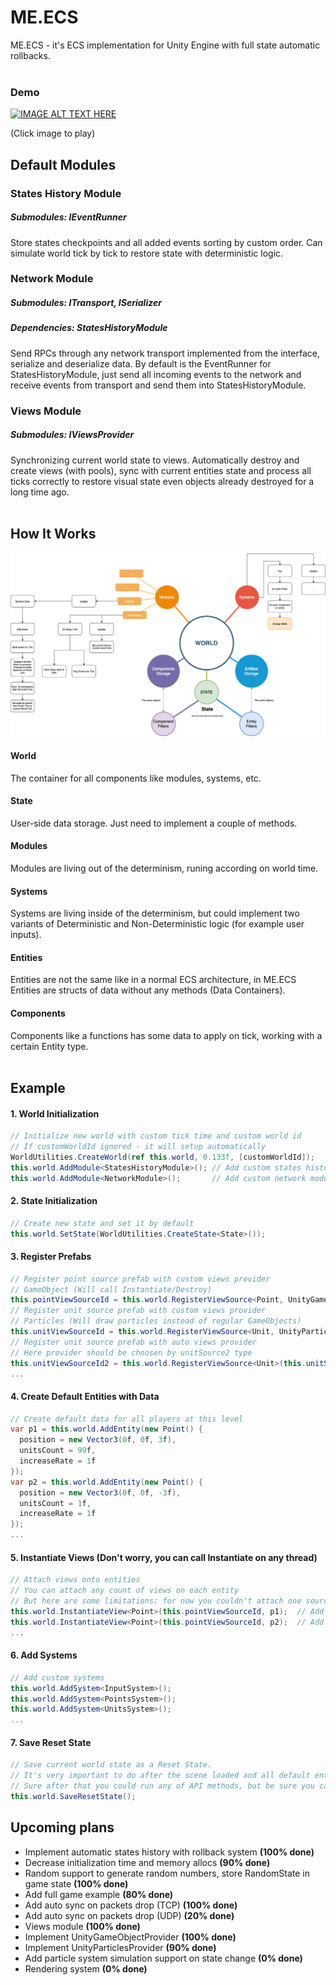 # ME.ECS
ME.ECS - it's ECS implementation for Unity Engine with full state automatic rollbacks.
<br>
<br>

### Demo

[![IMAGE ALT TEXT HERE](https://img.youtube.com/vi/360PyjjjZTE/0.jpg)](https://www.youtube.com/watch?v=360PyjjjZTE)

(Click image to play)

## Default Modules
### States History Module
##### Submodules: IEventRunner
Store states checkpoints and all added events sorting by custom order. Can simulate world tick by tick to restore state with deterministic logic.

### Network Module
##### Submodules: ITransport, ISerializer
##### Dependencies: StatesHistoryModule
Send RPCs through any network transport implemented from the interface, serialize and deserialize data.
By default is the EventRunner for StatesHistoryModule, just send all incoming events to the network and receive events from transport and send them into StatesHistoryModule.

### Views Module
##### Submodules: IViewsProvider
Synchronizing current world state to views. Automatically destroy and create views (with pools), sync with current entities state and process all ticks correctly to restore visual state even objects already destroyed for a long time ago.
<br>
<br>

## How It Works
![](Readme/HowItWorks.png?raw=true "How It Works")
#### World
The container for all components like modules, systems, etc.
#### State
User-side data storage. Just need to implement a couple of methods.
#### Modules
Modules are living out of the determinism, runing according on world time.
#### Systems
Systems are living inside of the determinism, but could implement two variants of Deterministic and Non-Deterministic logic (for example user inputs).
#### Entities
Entities are not the same like in a normal ECS architecture, in ME.ECS Entities are structs of data without any methods (Data Containers).
#### Components
Components like a functions has some data to apply on tick, working with a certain Entity type.
<br>
<br>

## Example
#### 1. World Initialization
```csharp
// Initialize new world with custom tick time and custom world id
// If customWorldId ignored - it will setup automatically
WorldUtilities.CreateWorld(ref this.world, 0.133f, [customWorldId]);
this.world.AddModule<StatesHistoryModule>(); // Add custom states history module
this.world.AddModule<NetworkModule>();       // Add custom network module
```

#### 2. State Initialization
```csharp
// Create new state and set it by default
this.world.SetState(WorldUtilities.CreateState<State>());
```

#### 3. Register Prefabs
```csharp
// Register point source prefab with custom views provider
// GameObject (Will call Instantiate/Destroy)
this.pointViewSourceId = this.world.RegisterViewSource<Point, UnityGameObjectProvider>(this.pointSource);
// Register unit source prefab with custom views provider
// Particles (Will draw particles instead of regular GameObjects)
this.unitViewSourceId = this.world.RegisterViewSource<Unit, UnityParticlesProvider>(this.unitSource);
// Register unit source prefab with auto views provider
// Here provider should be choosen by unitSource2 type
this.unitViewSourceId2 = this.world.RegisterViewSource<Unit>(this.unitSource2);
...
```

#### 4. Create Default Entities with Data
```csharp
// Create default data for all players at this level
var p1 = this.world.AddEntity(new Point() {
  position = new Vector3(0f, 0f, 3f),
  unitsCount = 99f,
  increaseRate = 1f
});
var p2 = this.world.AddEntity(new Point() {
  position = new Vector3(0f, 0f, -3f),
  unitsCount = 1f,
  increaseRate = 1f
});
...
```

#### 5. Instantiate Views (Don't worry, you can call Instantiate on any thread)
```csharp
// Attach views onto entities
// You can attach any count of views on each entity
// But here are some limitations: for now you couldn't attach one source twice, only different sources for one entity allowed.
this.world.InstantiateView<Point>(this.pointViewSourceId, p1);  // Add view with id pointViewSourceId onto p1 Entity
this.world.InstantiateView<Point>(this.pointViewSourceId, p2);  // Add view with id pointViewSourceId onto p2 Entity
...
```

#### 6. Add Systems
```csharp
// Add custom systems
this.world.AddSystem<InputSystem>();
this.world.AddSystem<PointsSystem>();
this.world.AddSystem<UnitsSystem>();
...
```

#### 7. Save Reset State
```csharp
// Save current world state as a Reset State.
// It's very important to do after the scene loaded and all default entities were set.
// Sure after that you could run any of API methods, but be sure you call them through RPC calls.
this.world.SaveResetState();
```

## Upcoming plans
- Implement automatic states history with rollback system <b>(100% done)</b>
- Decrease initialization time and memory allocs <b>(90% done)</b>
- Random support to generate random numbers, store RandomState in game state <b>(100% done)</b>
- Add full game example <b>(80% done)</b>
- Add auto sync on packets drop (TCP) <b>(100% done)</b>
- Add auto sync on packets drop (UDP) <b>(20% done)</b>
- Views module <b>(100% done)</b>
- Implement UnityGameObjectProvider <b>(100% done)</b>
- Implement UnityParticlesProvider <b>(90% done)</b>
- Add particle system simulation support on state change <b>(0% done)</b>
- Rendering system <b>(0% done)</b>
